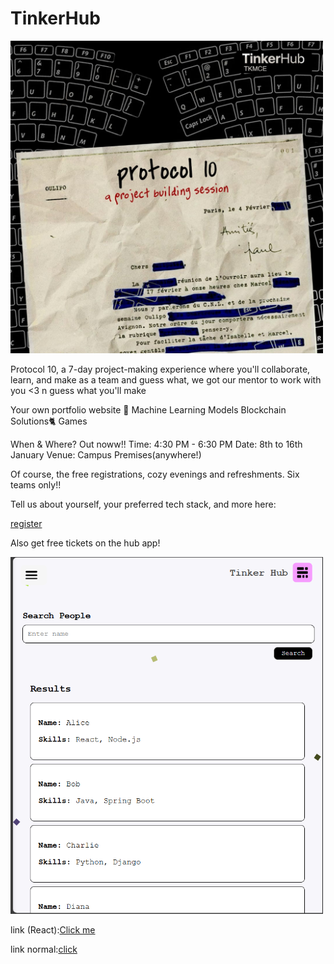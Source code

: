 # TinkerHub
<img src="./normal/project.jpg" width=500 alt="home gui">

Protocol 10, a 7-day project-making experience where you'll collaborate, learn, and make as a team and guess what, we got our mentor to work with you <3 n guess what you'll make

Your own portfolio website 🦋
Machine Learning Models
Blockchain Solutions🐈
Games

When & Where? Out noww!!
Time: 4:30 PM - 6:30 PM
Date: 8th to 16th January
Venue: Campus Premises(anywhere!)

Of course, the free registrations, cozy evenings and refreshments. Six teams only!!

Tell us about yourself, your preferred tech stack, and more here:

<a href="https://dub.sh/protocol10">register</a>

Also get free tickets on the hub app!


<img src="./normal/home.png" width=500 alt="home gui">

link (React):<a href="https://tinker-hub-r2ob.vercel.app/">Click me </a>


link normal:<a href="https://tinker-hub.vercel.app/">click</a>